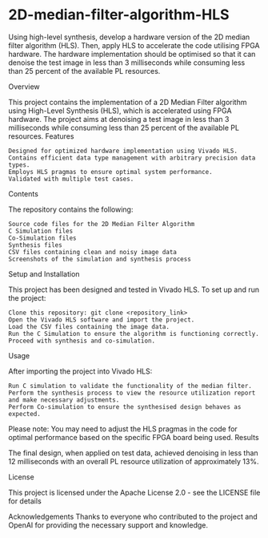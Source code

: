 # 2D-median-filter-algorithm-HLS
Using high-level synthesis, develop a hardware version of the 2D median filter algorithm (HLS). Then, apply HLS to accelerate the code utilising FPGA hardware. The hardware implementation should be optimised so that it can denoise the test image in less than 3 milliseconds while consuming less than 25 percent of the available PL resources.


Overview

This project contains the implementation of a 2D Median Filter algorithm using High-Level Synthesis (HLS), which is accelerated using FPGA hardware. The project aims at denoising a test image in less than 3 milliseconds while consuming less than 25 percent of the available PL resources.
Features

    Designed for optimized hardware implementation using Vivado HLS.
    Contains efficient data type management with arbitrary precision data types.
    Employs HLS pragmas to ensure optimal system performance.
    Validated with multiple test cases.

Contents

The repository contains the following:

    Source code files for the 2D Median Filter Algorithm
    C Simulation files
    Co-Simulation files
    Synthesis files
    CSV files containing clean and noisy image data
    Screenshots of the simulation and synthesis process

Setup and Installation

This project has been designed and tested in Vivado HLS. To set up and run the project:

    Clone this repository: git clone <repository_link>
    Open the Vivado HLS software and import the project.
    Load the CSV files containing the image data.
    Run the C Simulation to ensure the algorithm is functioning correctly.
    Proceed with synthesis and co-simulation.

Usage

After importing the project into Vivado HLS:

    Run C simulation to validate the functionality of the median filter.
    Perform the synthesis process to view the resource utilization report and make necessary adjustments.
    Perform Co-simulation to ensure the synthesised design behaves as expected.

Please note: You may need to adjust the HLS pragmas in the code for optimal performance based on the specific FPGA board being used.
Results

The final design, when applied on test data, achieved denoising in less than 12 milliseconds with an overall PL resource utilization of approximately 13%.


License

This project is licensed under the Apache License 2.0 - see the LICENSE file for details

Acknowledgements
Thanks to everyone who contributed to the project and OpenAI for providing the necessary support and knowledge.

